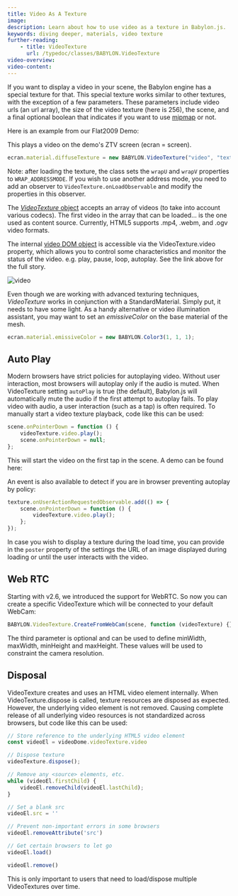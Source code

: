 ```yaml
---
title: Video As A Texture
image:
description: Learn about how to use video as a texture in Babylon.js.
keywords: diving deeper, materials, video texture
further-reading:
    - title: VideoTexture
      url: /typedoc/classes/BABYLON.VideoTexture
video-overview:
video-content:
---
```


If you want to display a video in your scene, the Babylon engine has a special texture for that. This special texture works similar to other textures, with the exception of a few parameters. These parameters include video urls (an url array), the size of the video texture (here is 256), the scene, and a final optional boolean that indicates if you want to use [mipmap](https://en.wikipedia.org/wiki/Mipmap) or not.

Here is an example from our Flat2009 Demo: <Playground id="#ZMCFYA#83" title="Video Texture Example" description="Simple example of using video as a texture in your scene." image="/img/playgroundsAndNMEs/divingDeeperVideoTexture1.jpg"/>

This plays a video on the demo's ZTV screen (ecran = screen).

```javascript
ecran.material.diffuseTexture = new BABYLON.VideoTexture("video", "textures/babylonjs.mp4", scene, true);
```
Note: after loading the texture, the class sets the `wrapU` and `wrapV` properties to `WRAP_ADDRESSMODE`. If you wish to use another address mode, you need to add an observer to  `VideoTexture.onLoadObservable` and modify the properties in this observer.

The [_VideoTexture_ object](/typedoc/classes/babylon.videotexture) accepts an array of videos (to take into account various codecs). The first video in the array that can be loaded... is the one used as content source. Currently, HTML5 supports .mp4, .webm, and .ogv video formats.

The internal [video DOM object](https://www.w3.org/wiki/HTML/Elements/video) is accessible via the VideoTexture.video property, which allows you to control some characteristics and monitor the status of the video. e.g.  play, pause, loop, autoplay. See the link above for the full story.

![video](/img/how_to/Advanced%20Texturing/3.png)

Even though we are working with advanced texturing techniques, _VideoTexture_ works in conjunction with a StandardMaterial. Simply put, it needs to have some light. As a handy alternative or video illumination assistant, you may want to set an _emissiveColor_ on the base material of the mesh.

```javascript
ecran.material.emissiveColor = new BABYLON.Color3(1, 1, 1);
```

## Auto Play

Modern browsers have strict policies for autoplaying video. Without user interaction, most browsers will autoplay only if the audio is muted. When VideoTexture setting `autoPlay` is true (the default), Babylon.js will automatically mute the audio if the first attempt to autoplay fails. To play video with audio, a user interaction (such as a tap) is often required. To manually start a video texture playback, code like this can be used:

```javascript
scene.onPointerDown = function () {
    videoTexture.video.play();
    scene.onPointerDown = null;
};
```

This will start the video on the first tap in the scene. A demo can be found here: <Playground id="#1BYH8W#4" title="Tap To Play Video Texture" description="Simple example of tapping to start playing a video texture." image="/img/playgroundsAndNMEs/divingDeeperVideoTexture2.jpg"/>

An event is also available to detect if you are in browser preventing autoplay by policy:

```javascript
texture.onUserActionRequestedObservable.add(() => {
    scene.onPointerDown = function () {
        videoTexture.video.play();
    };
});
```

In case you wish to display a texture during the load time, you can provide in the `poster` property of the settings the URL of an image displayed during loading or until the user interacts with the video.

## Web RTC

Starting with v2.6, we introduced the support for WebRTC. So now you can create a specific VideoTexture which will be connected to your default WebCam:

```javascript
BABYLON.VideoTexture.CreateFromWebCam(scene, function (videoTexture) {}, { maxWidth: 256, maxHeight: 256 });
```

The third parameter is optional and can be used to define minWidth, maxWidth, minHeight and maxHeight. These values will be used to constraint the camera resolution.


## Disposal

VideoTexture creates and uses an HTML video element internally.  When VideoTexture.dispose is called, texture resources are disposed as expected. However, the underlying video element is not removed. Causing complete release of all underlying video resources is not standardized across browsers, but code like this can be used:

```javascript
// Store reference to the underlying HTML5 video element
const videoEl = videoDome.videoTexture.video 

// Dispose texture
videoTexture.dispose();

// Remove any <source> elements, etc.
while (videoEl.firstChild) {
    videoEl.removeChild(videoEl.lastChild);
}

// Set a blank src
videoEl.src = ''

// Prevent non-important errors in some browsers
videoEl.removeAttribute('src')

// Get certain browsers to let go
videoEl.load()

videoEl.remove()
```

This is only important to users that need to load/dispose multiple VideoTextures over time.

